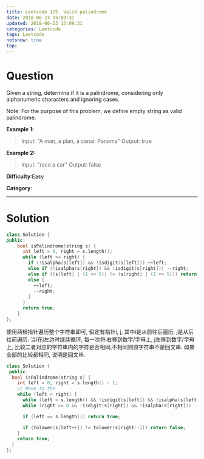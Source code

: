 ```yaml
---
title: Leetcode 125. Valid palindrome
date: 2018-06-23 15:09:31
updated: 2018-06-23 15:09:31
categories: Leetcode
tags: Leetcode
notshow: true
top:
---
```


# Question

Given a string, determine if it is a palindrome, considering only alphanumeric characters and ignoring cases.

Note: For the purpose of this problem, we define empty string as valid palindrome.

**Example 1:**
> Input: "A man, a plan, a canal: Panama"
> Output: true

**Example 2:**
> Input: "race a car"
> Output: false

**Difficulty**:Easy

**Category**:

<!--more-->
******

# Solution

```cpp
class Solution {
public:
    bool isPalindrome(string s) {
      int left = 0, right = s.length();
      while (left <= right) {
        if (!isalpha(s[left]) && !isdigit(s[left])) ++left;
        else if (!isalpha(s[right]) && !isdigit(s[right])) --right;
        else if ((s[left] | (1 << 5)) != (s[right] | (1 << 5))) return false;
        else {
          ++left;
          --right;
        }
      }
      return true;
    }
};
```

使用两根指针遍历整个字符串即可, 假定有指针i, j, 其中i是从前往后遍历, j是从后往前遍历. 当i在j左边时继续循环, 每一次将i右移到数字/字母上, j左移到数字/字母上, 比较二者对应的字符串内的字符是否相同,不相同则原字符串不是回文串. 如果全部的比较都相同, 说明是回文串.

```cpp
class Solution {
 public:
  bool isPalindrome(string s) {
    int left = 0, right = s.length() - 1;
    // Move to the
    while (left < right) {
      while (left < s.length() && !isdigit(s[left]) && !isalpha(s[left])) ++left;
      while (right >= 0 && !isdigit(s[right]) && !isalpha(s[right])) --right;

      if (left == s.length()) return true;

      if (tolower(s[left++]) != tolower(s[right--])) return false;
    }
    return true;
  }
};
```